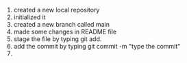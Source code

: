 1. created a new local repository
2. initialized it
3. created a new branch called main
4. made some changes in README file
5. stage the file by typing git add.
6. add the commit by typing git commit -m "type the commit"
7.  